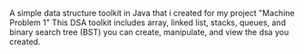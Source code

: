 A simple data structure toolkit in Java that i created for my project "Machine Problem 1"
This DSA toolkit includes array, linked list, stacks, queues, and binary search tree (BST)
you can create, manipulate, and view the dsa you created.
